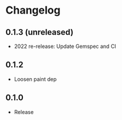 # Changelog

## 0.1.3 (unreleased)

- 2022 re-release: Update Gemspec and CI

## 0.1.2

* Loosen paint dep

## 0.1.0

* Release


